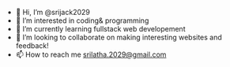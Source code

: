 - 👋 Hi, I’m @srijack2029
- 👀 I’m interested in coding& programming
- 🌱 I’m currently learning fullstack web developement
- 💞️ I’m looking to collaborate on making interesting websites and feedback!
- 📫 How to reach me srilatha.2029@gmail.com

<!---
srijack2029/srijack2029 is a ✨ special ✨ repository because its `README.md` (this file) appears on your GitHub profile.
You can click the Preview link to take a look at your changes.
--->
